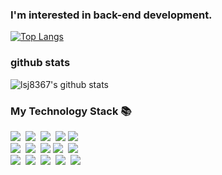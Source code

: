 <!--
### Hi there 😄 
-->
### I'm interested in back-end development.
[![Top Langs](https://github-readme-stats.vercel.app/api/top-langs/?username=lsj8367&layout=compact)](https://github.com/lsj8367/github-readme-stats)

### github stats
![lsj8367's github stats](https://github-readme-stats.vercel.app/api?username=lsj8367&show_icons=true&theme=tokyonight)
<!--
✨🔭🌱 👯🤔 💬📫 😄 ⚡ 
-->

<h3 align="left">My Technology Stack 📚</h3>
<p align="left">
  <img src="https://img.shields.io/badge/-JAVA-orange"/>&nbsp
  <img src="https://img.shields.io/badge/-PYHTON-blue"/>&nbsp
  <img src="https://img.shields.io/badge/-JAVASCRIPT-yellow"/>&nbsp
  <img src="https://img.shields.io/badge/-MariaDB-navy"/>
  <img src="https://img.shields.io/badge/-R-blue"/>
  <br>
  <img src="https://img.shields.io/badge/-Django-blue"/>&nbsp
  <img src="https://img.shields.io/badge/-Spring Framework-orange"/>&nbsp
  <img src="https://img.shields.io/badge/-HTML/CSS-green"/>
  <img src="https://img.shields.io/badge/-Node.js-yellow"/>&nbsp
  <img src="https://img.shields.io/badge/-SpringBoot-green"/>&nbsp
  <br>
  <img src="https://img.shields.io/badge/-Git-black"/>&nbsp
  <img src="https://img.shields.io/badge/-jQuery-blue"/>&nbsp
  <img src="https://img.shields.io/badge/-Ajax-yellow"/>&nbsp
  <img src="https://img.shields.io/badge/-Mybatis-orange"/>&nbsp
  <img src="https://img.shields.io/badge/-MongoDB-red"/>&nbsp
</p>
<!--
<h3 align="center">•••</h3>
-->

